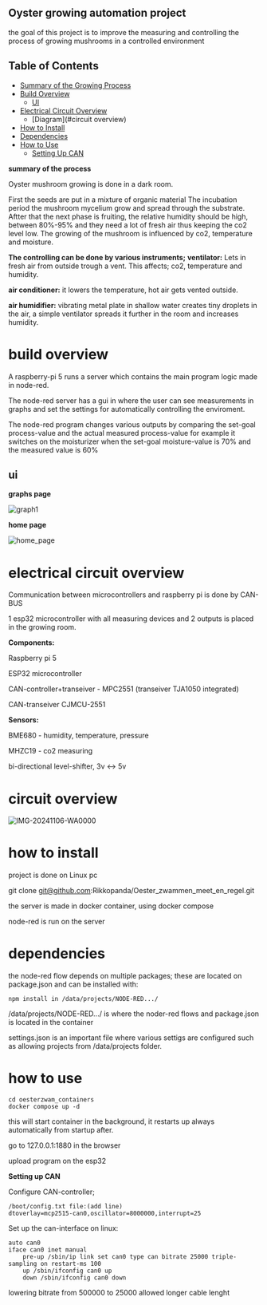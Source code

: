 
## Oyster growing automation project
the goal of this project is to improve the measuring and controlling the process of growing mushrooms in a controlled environment

## Table of Contents
- [Summary of the Growing Process](#summary-of-the-growing-process)
- [Build Overview](#build-overview)
  - [UI](#ui)
- [Electrical Circuit Overview](#electrical-circuit-overview)
  - [Diagram](#circuit overview)
- [How to Install](#how-to-install)
- [Dependencies](#dependencies)
- [How to Use](#how-to-use)
  - [Setting Up CAN](#setting-up-can)

**summary of the process**

Oyster mushroom growing is done in a dark room.

First the seeds are put in a mixture of organic material
The incubation period the mushroom mycelium grow and spread through the substrate.
Aftter that the next phase is fruiting, the relative humidity should be high, between 80%-95% and they need a lot of fresh air thus keeping the co2 level low.
The growing of the mushroom is influenced by co2, temperature and moisture.

**The controlling can be done by various instruments;**
**ventilator:** 
Lets in fresh air from outside trough a vent.
This affects; co2, temperature and humidity.

**air conditioner:**
it lowers the temperature, hot air gets vented outside.

**air humidifier:**
vibrating metal plate in shallow water creates tiny droplets in the air, a simple ventilator spreads it further in the room and increases humidity.

# build overview

A raspberry-pi 5 runs a server which contains the main program logic made in node-red.

The node-red server has a gui in where the user can see measurements in graphs
and set the settings for automatically controlling the enviroment.

The node-red program changes various outputs by comparing the set-goal process-value and the actual measured process-value
for example it switches on the moisturizer when the set-goal moisture-value is 70% and the measured value is 60%



## ui
**graphs page**

![graph1](https://github.com/user-attachments/assets/ab44abb5-f7f7-415c-ac4e-e018b33c205c)

**home page**

![home_page](https://github.com/user-attachments/assets/5c770ff9-78f0-47a3-8079-64137895af45)




# electrical circuit overview

Communication between microcontrollers and raspberry pi is done by CAN-BUS

1 esp32 microcontroller with all measuring devices and 2 outputs is placed in the growing room.

**Components:**

Raspberry pi 5

ESP32 microcontroller

CAN-controller+transeiver - MPC2551 (transeiver TJA1050 integrated)

CAN-transeiver CJMCU-2551

**Sensors:**

BME680 - humidity, temperature, pressure

MHZC19 - co2 measuring

bi-directional level-shifter, 3v <-> 5v


# circuit overview

![IMG-20241106-WA0000](https://github.com/user-attachments/assets/de03d8e4-49be-420d-9d4e-5c1c2054cd67)





# how to install
project is done on Linux pc

git clone git@github.com:Rikkopanda/Oester_zwammen_meet_en_regel.git

the server is made in docker container, using docker compose

node-red is run on the server


# dependencies

the node-red flow depends on multiple packages; these are located on package.json
and can be installed with:
```
npm install in /data/projects/NODE-RED.../
```
/data/projects/NODE-RED.../ is where the noder-red flows and package.json is located in the container

settings.json is an important file where various settigs are configured such as allowing projects from /data/projects folder.

# how to use
```
cd oesterzwam_containers
docker compose up -d
```
this will start container in the background, it restarts up always automatically from startup after.

go to 127.0.0.1:1880 in the browser

upload program on the esp32

**Setting up CAN**

Configure CAN-controller;
```
/boot/config.txt file:(add line)
dtoverlay=mcp2515-can0,oscillator=8000000,interrupt=25
```
Set up the can-interface on linux:
```
auto can0
iface can0 inet manual
    pre-up /sbin/ip link set can0 type can bitrate 25000 triple-sampling on restart-ms 100
    up /sbin/ifconfig can0 up
    down /sbin/ifconfig can0 down
```
lowering bitrate from 500000 to 25000 allowed longer cable lenght


